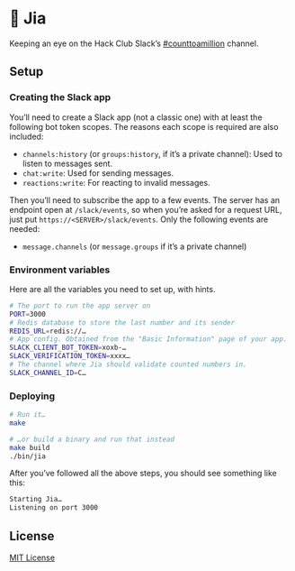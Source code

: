 # 🦉 Jia

Keeping an eye on the Hack Club Slack’s [#counttoamillion](https://hackclub.slack.com/archives/CDJMS683D) channel.

## Setup

### Creating the Slack app

You’ll need to create a Slack app (not a classic one) with at least the following bot token scopes. The reasons each scope is required are also included:

- `channels:history` (or `groups:history`, if it’s a private channel): Used to listen to messages sent.
- `chat:write`: Used for sending messages.
- `reactions:write`: For reacting to invalid messages.

Then you’ll need to subscribe the app to a few events. The server has an endpoint open at `/slack/events`, so when you’re asked for a request URL, just put `https://<SERVER>/slack/events`. Only the following events are needed:

- `message.channels` (or `message.groups` if it’s a private channel)

### Environment variables

Here are all the variables you need to set up, with hints.

```bash
# The port to run the app server on
PORT=3000
# Redis database to store the last number and its sender
REDIS_URL=redis://…
# App config. Obtained from the "Basic Information" page of your app.
SLACK_CLIENT_BOT_TOKEN=xoxb-…
SLACK_VERIFICATION_TOKEN=xxxx…
# The channel where Jia should validate counted numbers in.
SLACK_CHANNEL_ID=C…
```

### Deploying

```bash
# Run it…
make

# …or build a binary and run that instead
make build
./bin/jia
```

After you’ve followed all the above steps, you should see something like this:

```bash
Starting Jia…
Listening on port 3000
```

## License

[MIT License](LICENSE.txt)
